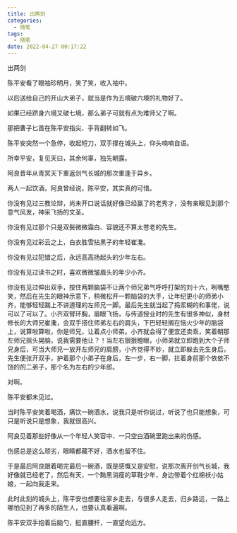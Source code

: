 ```yaml
---
title: 出两剑
categories:
  - 随笔
tags:
  - 随笔
date: 2022-04-27 00:17:22
---
```

出两剑
<!-- more -->

陈平安看了眼袖珍明月，笑了笑，收入袖中。

以后送给自己的开山大弟子，就当是作为五境破六境的礼物好了。

如果已经跻身六境又破七境，那么弟子可就有点为难师父了啊。

那把曹子匕首在陈平安指尖、手背翻转如飞。

陈平安突然一个急停，收起短刀，双手撑在城头上，仰头喃喃自语。

所幸平安，复见天曰，其余何辜，独先朝露。

阿良昔年从青冥天下重返剑气长城的那次重逢于异乡。

两人一起饮酒，阿良曾经说，陈平安，其实真的可惜。

你没有见过三教论辩，尚未开口说话就好像已经赢了的老秀才，没有亲眼见到那个意气风发，神采飞扬的文圣。

你没有见过那个只是双鬓微微霜白、容貌还不算太苍老的先生。

你没有见过彩云之上，白衣胜雪拈黑子的年轻崔瀺。

你没有见过犯错之后，永远高高扬起头的少年左右。

你没有见过读书之时，喜欢微微皱眉头的年少小齐。

你没有见过伸出双手，按住两颗脑袋不让两个师兄弟气呼呼打架的刘十六，咧嘴憨笑，然后在先生的眼神示意下，稍微松开一颗脑袋的大手，让年纪更小的师弟小齐，能够轻轻踹上不讲道理的左师兄一脚。最后先生就当起了捣浆糊的和事佬，说可以了可以了。小齐双臂环胸，眉眼飞扬，与传道授业时的先生有很多神似，身材修长的大师兄崔瀺，会双手搭住师弟左右的肩头，下巴轻轻搁在恼火少年的脑袋上，说算啦算啦，你是师兄，让着点小师弟。小齐就会得了便宜还卖乖，笑着朝那左师兄摇头晃脑，说我需要他让？！当左右狠狠瞪眼，小师弟就立即跑到大个子师兄身后，可当大师兄一放开左师兄的肩膀，小齐觉得不妙，就立即躲去先生身后，先生便张开双手，护着那个小弟子在身后，左一步，右一脚，拦着身前那个依依不饶的的二弟子，那个名为左右的少年郎。

对啊。

陈平安都未见过。

当时陈平安笑着喝酒，痛饮一碗酒水，说我只是听你说过，听说了也只能想象，可只是听说只是想象，我就很高兴。

阿良见着那些好像从一个年轻人笑容中、一只空白酒碗里跑出来的伤感。

伤感总是这么顽劣，眼睛都藏不好，酒水也留不住。

于是最后阿良跟着喝完最后一碗酒，既是感慨又是安慰，说那次离开剑气长城，我好像就已经老了，然后有天，一个黝黑消瘦的草鞋少年，身边带着个红棉袄小姑娘，一起向我走来。

此时此刻的城头上，陈平安也想要往家乡走去，与很多人走去，归乡路远，一路上哪怕见到了再多的陌生人，也要认真看遍啊。

陈平安双手抱着后脑勺，挺直腰杆，一直望向远方。